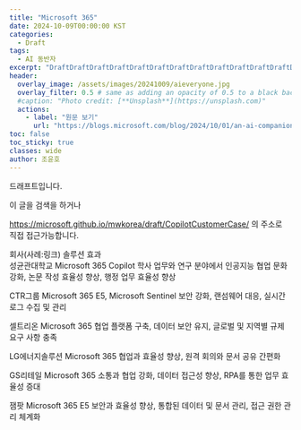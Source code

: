 ```yaml
---
title: "Microsoft 365"
date: 2024-10-09T00:00:00 KST
categories:
  - Draft
tags:
  - AI 동반자
excerpt: "DraftDraftDraftDraftDraftDraftDraftDraftDraftDraftDraftDraftDraftDraftDraftDraftDraftDraft"
header:
  overlay_image: /assets/images/20241009/aieveryone.jpg
  overlay_filter: 0.5 # same as adding an opacity of 0.5 to a black background
  #caption: "Photo credit: [**Unsplash**](https://unsplash.com)"
  actions:
    - label: "원문 보기"
      url: "https://blogs.microsoft.com/blog/2024/10/01/an-ai-companion-for-everyone/"
toc: false
toc_sticky: true
classes: wide
author: 조윤호
---
```


드래프트입니다.

이 글을 검색을 하거나

https://microsoft.github.io/mwkorea/draft/CopilotCustomerCase/ 의 주소로 직접 접근가능합니다.



회사(사례:링크)	솔루션 	효과 	
성균관대학교
	Microsoft 365 Copilot
	학사 업무와 연구 분야에서 인공지능 협업 문화 강화, 논문 작성 효율성 향상, 행정 업무 효율성 향상
	
CTR그룹
	Microsoft 365 E5, Microsoft Sentinel
	보안 강화, 랜섬웨어 대응, 실시간 로그 수집 및 관리
	
셀트리온
	Microsoft 365
	협업 플랫폼 구축, 데이터 보안 유지, 글로벌 및 지역별 규제 요구 사항 충족
	
LG에너지솔루션
	Microsoft 365
	협업과 효율성 향상, 원격 회의와 문서 공유 간편화
	
GS리테일
	Microsoft 365
	소통과 협업 강화, 데이터 접근성 향상, RPA를 통한 업무 효율성 증대
	
잼팟
	Microsoft 365 E5
	보안과 효율성 향상, 통합된 데이터 및 문서 관리, 접근 권한 관리 체계화
	
 
 
